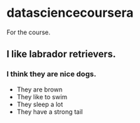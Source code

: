 # datasciencecoursera
For the course.
## I like labrador retrievers.  
### I think they are nice dogs.
* They are brown
* They like to swim
* They sleep a lot
* They have a strong tail
